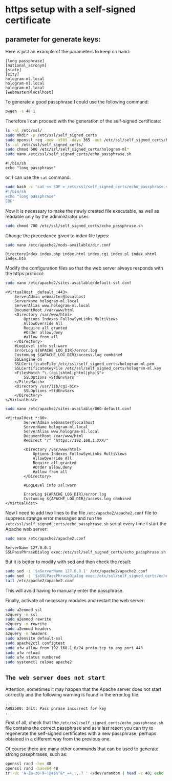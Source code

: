 # https setup with a self-signed certificate

## parameter for generate keys:

Here is just an example of the parameters to keep on hand:

```text
[long passphrase]
[national_acronym]
[state]
[city]
hologram-ml.local
hologram-ml.local
hologram-ml.local
[webmaster@localhost]
```

To generate a good passphrase I could use the following command:

```bash
pwgen -s 48 1
```

Therefore I can proceed with the generation of the self-signed certificate:

```bash
ls -al /etc/ssl/
sudo mkdir -p /etc/ssl/self_signed_certs
sudo openssl req -new -x509 -days 365 -out /etc/ssl/self_signed_certs/hologram-ml.pem -keyout /etc/ssl/self_signed_certs/hologram-ml.key
ls -al /etc/ssl/self_signed_certs/
sudo chmod 600 /etc/ssl/self_signed_certs/hologram-ml*
sudo nano /etc/ssl/self_signed_certs/echo_passphrase.sh
```

```text
#!/bin/sh
echo "long passphrase"
```

or, I can use the `cat` command:

```bash
sudo bash -c 'cat << EOF > /etc/ssl/self_signed_certs/echo_passphrase.sh
#!/bin/sh
echo "long passphrase"
EOF'
```

Now it is necessary to make the newly created file executable, as well as readable only by the administrator user:

```bash
sudo chmod 700 /etc/ssl/self_signed_certs/echo_passphrase.sh
```

Change the precedence given to index file types:

```bash
sudo nano /etc/apache2/mods-available/dir.conf
```

```text
DirectoryIndex index.php index.html index.cgi index.pl index.xhtml index.htm
```

Modify the configuration files so that the web server always responds with the https protocol:

```bash
sudo nano /etc/apache2/sites-available/default-ssl.conf
```

```text
<VirtualHost _default_:443>
    ServerAdmin webmaster@localhost
    ServerName hologram-ml.local
    ServerAlias www.hologram-ml.local
    DocumentRoot /var/www/html
    <Directory /var/www/html>
        Options Indexes FollowSymLinks MultiViews
        AllowOverride All
        Require all granted
        #Order allow,deny
        #allow from all
    </Directory>
    #LogLevel info ssl:warn
    ErrorLog ${APACHE_LOG_DIR}/error.log
    CustomLog ${APACHE_LOG_DIR}/access.log combined
    SSLEngine on
    SSLCertificateFile /etc/ssl/self_signed_certs/hologram-ml.pem
    SSLCertificateKeyFile /etc/ssl/self_signed_certs/hologram-ml.key
    <FilesMatch "\.(cgi|shtml|phtml|php)$">
        SSLOptions +StdEnvVars
    </FilesMatch>
    <Directory /usr/lib/cgi-bin>
        SSLOptions +StdEnvVars
    </Directory>
</VirtualHost>
```

```bash
sudo nano /etc/apache2/sites-available/000-default.conf
```

```text
<VirtualHost *:80>
        ServerAdmin webmaster@localhost
        ServerName hologram-ml.local
        ServerAlias www.hologram-ml.local
        DocumentRoot /var/www/html
        Redirect "/" "https://192.168.1.XXX/"

        <Directory /var/www/html>
            Options Indexes FollowSymLinks MultiViews
            AllowOverride All
            Require all granted
            #Order allow,deny
            #allow from all
        </Directory>

        #LogLevel info ssl:warn

        ErrorLog ${APACHE_LOG_DIR}/error.log
        CustomLog ${APACHE_LOG_DIR}/access.log combined
</VirtualHost>
```

Now I need to add two lines to the file `/etc/apache2/apache2.conf` file to suppress strange error messages and run the `/etc/ssl/self_signed_certs/echo_passphrase.sh` script every time I start the Apache web server:

```bash
sudo nano /etc/apache2/apache2.conf
```

```text
ServerName 127.0.0.1
SSLPassPhraseDialog exec:/etc/ssl/self_signed_certs/echo_passphrase.sh
```

But it is better to modify with sed and then check the result:

```bash
sudo sed -i '$aServerName 127.0.0.1' /etc/apache2/apache2.conf
sudo sed -i '$aSSLPassPhraseDialog exec:/etc/ssl/self_signed_certs/echo_passphrase.sh' /etc/apache2/apache2.conf
tail /etc/apache2/apache2.conf
```

This will avoid having to manually enter the passphrase.

Finally, activate all necessary modules and restart the web server:

```bash
sudo a2enmod ssl
a2query -m ssl
sudo a2enmod rewrite
a2query -m rewrite
sudo a2enmod headers
a2query -m headers
sudo a2ensite default-ssl
sudo apache2ctl configtest
sudo ufw allow from 192.168.1.0/24 proto tcp to any port 443
sudo ufw reload
sudo ufw status numbered
sudo systemctl reload apache2
```

## `The web server does not start`

Attention, sometimes it may happen that the Apache server does not start correctly and the following warning is found in the error.log file:

```text
...
AH02580: Init: Pass phrase incorrect for key
...
```

First of all, check that the `/etc/ssl/self_signed_certs/echo_passphrase.sh` file contains the correct passphrase and as a last resort you can try to regenerate the self-signed certificates with a new passphrase, perhaps obtained in a different way from the previous one.

Of course there are many other commands that can be used to generate strong passphrases, such as:

```bash
openssl rand -hex 48
openssl rand -base64 48
tr -dc 'A-Za-z0-9~!@#$%^&*_=+;:,.? ' </dev/urandom | head -c 48; echo
```
